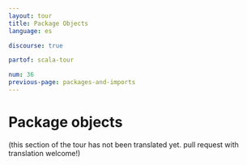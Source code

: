 ```yaml
---
layout: tour
title: Package Objects
language: es

discourse: true

partof: scala-tour

num: 36
previous-page: packages-and-imports
---
```


# Package objects

(this section of the tour has not been translated yet. pull request
with translation welcome!)
